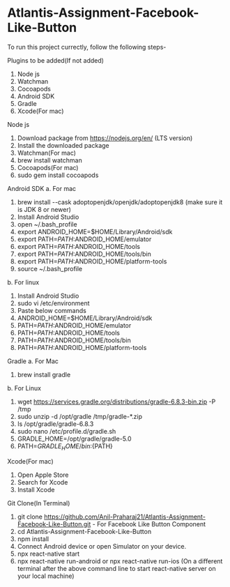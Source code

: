 # Atlantis-Assignment-Facebook-Like-Button

To run this project currectly, follow the following steps-

Plugins to be added(If not added)
1. Node js
2. Watchman
3. Cocoapods
4. Android SDK
5. Gradle
6. Xcode(For mac)

Node js
1. Download package from https://nodejs.org/en/ (LTS version)
2. Install the downloaded package
3. Watchman(For mac)
4. brew install watchman
5. Cocoapods(For mac)
6. sudo gem install cocoapods

Android SDK
a. For mac
1. brew install --cask adoptopenjdk/openjdk/adoptopenjdk8  (make sure it is JDK 8 or newer)
2. Install Android Studio
3. open ~/.bash_profile
4. export ANDROID_HOME=$HOME/Library/Android/sdk
5. export PATH=$PATH:$ANDROID_HOME/emulator
6. export PATH=$PATH:$ANDROID_HOME/tools
7. export PATH=$PATH:$ANDROID_HOME/tools/bin
8. export PATH=$PATH:$ANDROID_HOME/platform-tools
9. source ~/.bash_profile

b. For linux
1. Install Android Studio
2. sudo vi /etc/environment
3. Paste below commands
4. ANDROID_HOME=$HOME/Library/Android/sdk
5. PATH=$PATH:$ANDROID_HOME/emulator
6. PATH=$PATH:$ANDROID_HOME/tools
7. PATH=$PATH:$ANDROID_HOME/tools/bin
8. PATH=$PATH:$ANDROID_HOME/platform-tools

Gradle
a. For Mac
1. brew install gradle 

b. For Linux
1. wget https://services.gradle.org/distributions/gradle-6.8.3-bin.zip -P /tmp
2. sudo unzip -d /opt/gradle /tmp/gradle-*.zip
3. ls /opt/gradle/gradle-6.8.3
4. sudo nano /etc/profile.d/gradle.sh
5. GRADLE_HOME=/opt/gradle/gradle-5.0
6. PATH=${GRADLE_HOME}/bin:${PATH}

Xcode(For mac)
1. Open Apple Store
2. Search for Xcode
3. Install Xcode

Git Clone(In Terminal)
1. git clone https://github.com/Anil-Praharaj21/Atlantis-Assignment-Facebook-Like-Button.git  - For Facebook Like Button Component
2. cd Atlantis-Assignment-Facebook-Like-Button
3. npm install
4. Connect Android device or open Simulator on your device.
5. npx react-native start
6. npx react-native run-android or npx react-native run-ios (On a different terminal after the above command line to start react-native server on your local machine)

